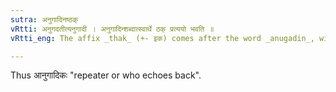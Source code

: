 ```yaml
---
sutra: अनुगादिनष्ठक्
vRtti: अनुगदतीत्यनुगादी । अनुगादिन्शब्दात्स्वार्थे ठक् प्रत्ययो भवति ॥
vRtti_eng: The affix _thak_ (+- इक) comes after the word _anugadin_, without changing its sense.

---
```

Thus आनुगादिकः "repeater or who echoes back".